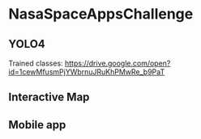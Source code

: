 # NasaSpaceAppsChallenge
## YOLO4
Trained classes: https://drive.google.com/open?id=1cewMfusmPjYWbrnuJRuKhPMwRe_b9PaT
## Interactive Map

## Mobile app
